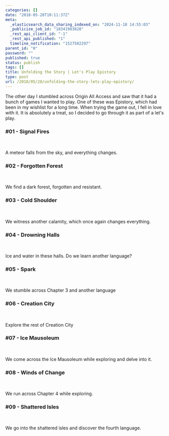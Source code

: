 ```yaml
---
categories: []
date: "2018-05-28T10:11:37Z"
meta:
  _elasticsearch_data_sharing_indexed_on: "2024-11-18 14:55:03"
  _publicize_job_id: "18341983828"
  _rest_api_client_id: "-1"
  _rest_api_published: "1"
  timeline_notification: "1527502297"
parent_id: "0"
password: ""
published: true
status: publish
tags: []
title: Unfolding the Story | Let's Play Epistory
type: post
url: /2018/05/28/unfolding-the-story-lets-play-epistory/
---
```


The other day I stumbled across Origin All Access and saw that it had a bunch of
games I wanted to play. One of these was Epistory, which had been in my wishlist
for a long time. When trying the game out, I fell in love with it. It is
absolutely a treat, so I decided to go through it as part of a let\'s play.

### #01 - Signal Fires

 

A meteor falls from the sky, and everything changes.

### #02 - Forgotten Forest

 

We find a dark forest, forgotten and resistant.

### #03 - Cold Shoulder

 

We witness another calamity, which once again changes everything.

### #04 - Drowning Halls

 

Ice and water in these halls. Do we learn another language?

### #05 - Spark

 

We stumble across Chapter 3 and another language

### #06 - Creation City

 

Explore the rest of Creation City

### #07 - Ice Mausoleum

 

We come across the Ice Mausoleum while exploring and delve into it.

### #08 - Winds of Change

 

We run across Chapter 4 while exploring.

### #09 - Shattered Isles

 

We go into the shattered isles and discover the fourth language.
